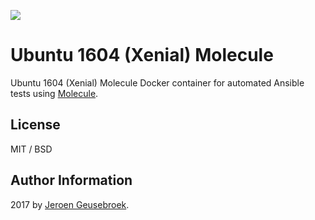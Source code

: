 [![](https://images.microbadger.com/badges/image/jgeusebroek/ubuntu1604-molecule.svg)](https://microbadger.com/images/jgeusebroek/ubuntu1604-molecule "Get your own image badge on microbadger.com")
# Ubuntu 1604 (Xenial) Molecule

Ubuntu 1604 (Xenial) Molecule Docker container for automated Ansible tests using [Molecule](https://github.com/metacloud/molecule).

## License

MIT / BSD

## Author Information

2017 by [Jeroen Geusebroek](http://jeroengeusebroek.nl/).